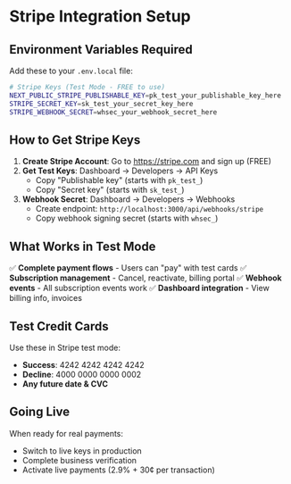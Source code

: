 # Stripe Integration Setup

## Environment Variables Required

Add these to your `.env.local` file:

```bash
# Stripe Keys (Test Mode - FREE to use)
NEXT_PUBLIC_STRIPE_PUBLISHABLE_KEY=pk_test_your_publishable_key_here
STRIPE_SECRET_KEY=sk_test_your_secret_key_here
STRIPE_WEBHOOK_SECRET=whsec_your_webhook_secret_here
```

## How to Get Stripe Keys

1. **Create Stripe Account**: Go to https://stripe.com and sign up (FREE)
2. **Get Test Keys**: Dashboard → Developers → API Keys
   - Copy "Publishable key" (starts with `pk_test_`)
   - Copy "Secret key" (starts with `sk_test_`)
3. **Webhook Secret**: Dashboard → Developers → Webhooks
   - Create endpoint: `http://localhost:3000/api/webhooks/stripe`
   - Copy webhook signing secret (starts with `whsec_`)

## What Works in Test Mode

✅ **Complete payment flows** - Users can "pay" with test cards
✅ **Subscription management** - Cancel, reactivate, billing portal
✅ **Webhook events** - All subscription events work
✅ **Dashboard integration** - View billing info, invoices

## Test Credit Cards

Use these in Stripe test mode:
- **Success**: 4242 4242 4242 4242
- **Decline**: 4000 0000 0000 0002
- **Any future date & CVC**

## Going Live

When ready for real payments:
- Switch to live keys in production
- Complete business verification
- Activate live payments (2.9% + 30¢ per transaction)
